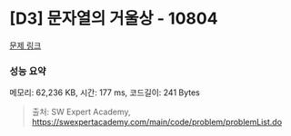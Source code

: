 # [D3] 문자열의 거울상 - 10804 

[문제 링크](https://swexpertacademy.com/main/code/problem/problemDetail.do?contestProbId=AXTC0x16D8EDFASe) 

### 성능 요약

메모리: 62,236 KB, 시간: 177 ms, 코드길이: 241 Bytes



> 출처: SW Expert Academy, https://swexpertacademy.com/main/code/problem/problemList.do